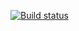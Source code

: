 [![Build status](https://ci.appveyor.com/api/projects/status/f3scuen7h9ok24bk?svg=true)](https://ci.appveyor.com/project/nikitasmg/ajh-1)
